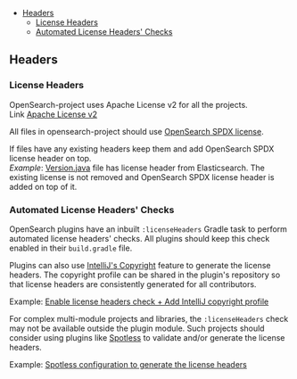 <!-- TOC -->
- [Headers](#headers)
  - [License Headers](#license-headers)
  - [Automated License Headers' Checks](#automated-license-headers-checks)
<!-- TOC -->
## Headers

### License Headers
OpenSearch-project uses Apache License v2 for all the projects.  
Link [Apache License v2](LICENSE)

All files in opensearch-project should use [OpenSearch SPDX license](https://github.com/opensearch-project/.github/blob/main/CONTRIBUTING.md#license-headers).  


If files have any existing headers keep them and add OpenSearch SPDX license header on top.  
_Example_: [Version.java](https://github.com/opensearch-project/OpenSearch/blob/main/server/src/main/java/org/opensearch/Version.java) file has license header from Elasticsearch.
 The existing license is not removed and OpenSearch SPDX license header is added on top of it.   

### Automated License Headers' Checks

OpenSearch plugins have an inbuilt `:licenseHeaders` Gradle task to perform automated license headers' checks. All plugins should keep this check enabled in their `build.gradle` file.

Plugins can also use [IntelliJ's Copyright](https://www.jetbrains.com/help/idea/copyright.html) feature to generate the license headers. The copyright profile can be shared in the plugin's repository so that license headers are consistently generated for all contributors.

Example: [Enable license headers check + Add IntelliJ copyright profile](https://github.com/opensearch-project/k-NN/pull/41)

For complex multi-module projects and libraries, the `:licenseHeaders` check may not be available outside the plugin module. Such projects should consider using plugins like [Spotless](https://github.com/diffplug/spotless) to validate and/or generate the license headers.

Example: [Spotless configuration to generate the license headers](https://github.com/opensearch-project/performance-analyzer/blob/1357d86e3936c1de8de951e85f2db792e49d8a02/build.gradle#L89-L104)
